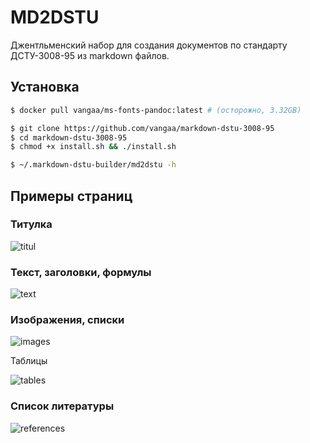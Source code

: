 # MD2DSTU
Джентльменский набор для создания документов по стандарту ДСТУ-3008-95 из markdown файлов.

## Установка

```bash
$ docker pull vangaa/ms-fonts-pandoc:latest # (осторожно, 3.32GB)

$ git clone https://github.com/vangaa/markdown-dstu-3008-95
$ cd markdown-dstu-3008-95
$ chmod +x install.sh && ./install.sh

$ ~/.markdown-dstu-builder/md2dstu -h
```

## Примеры страниц

### Титулка

![titul](https://github.com/vangaa/markdown-dstu-3008-95/blob/master/images/title.png)

### Текст, заголовки, формулы

![text](https://github.com/vangaa/markdown-dstu-3008-95/blob/master/images/part.png)

### Изображения, списки

![images](https://github.com/vangaa/markdown-dstu-3008-95/blob/master/images/images.png)

Таблицы

![tables](https://github.com/vangaa/markdown-dstu-3008-95/blob/master/images/tables.png)

### Список литературы

![references](https://github.com/vangaa/markdown-dstu-3008-95/blob/master/images/literature.png)
